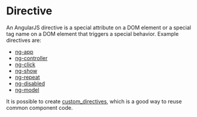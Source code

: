 # Directive

An AngularJS directive is a special attribute on a DOM element or a special tag name on a DOM element that triggers a special behavior. Example directives are:

* [ng-app](#AngularJS/ng-app)
* [ng-controller](#AngularJS/ng-controller)
* [ng-click](#AngularJS/ng-click)
* [ng-show](#AngularJS/ng-show)
* [ng-repeat](#AngularJS/ng-repeat)
* [ng-disabled](#AngularJS/ng-disabled)
* [ng-model](#AngularJS/ng-model)

It is possible to create [custom_directives](#/AngularJS/custom_directives), which is a good way to reuse common component code.

